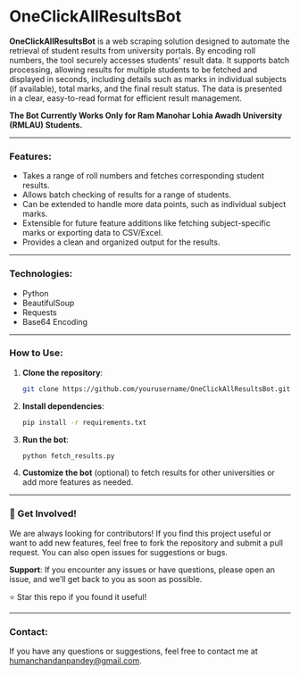 # OneClickAllResultsBot

**OneClickAllResultsBot** is a web scraping solution designed to automate the retrieval of student results from university portals. By encoding roll numbers, the tool securely accesses students' result data. It supports batch processing, allowing results for multiple students to be fetched and displayed in seconds, including details such as marks in individual subjects (if available), total marks, and the final result status. The data is presented in a clear, easy-to-read format for efficient result management.

**The Bot Currently Works Only for Ram Manohar Lohia Awadh University (RMLAU) Students.**

---

### Features:
- Takes a range of roll numbers and fetches corresponding student results.
- Allows batch checking of results for a range of students.
- Can be extended to handle more data points, such as individual subject marks.
- Extensible for future feature additions like fetching subject-specific marks or exporting data to CSV/Excel.
- Provides a clean and organized output for the results.

---

### Technologies: 
- Python
- BeautifulSoup
- Requests
- Base64 Encoding

---

### How to Use:

1. **Clone the repository**:
   ```bash
   git clone https://github.com/yourusername/OneClickAllResultsBot.git
   ```

2. **Install dependencies**:
   ```bash
   pip install -r requirements.txt
   ```

3. **Run the bot**:
   ```bash
   python fetch_results.py
   ```

4. **Customize the bot** (optional) to fetch results for other universities or add more features as needed.

---

### 🚀 Get Involved!
We are always looking for contributors! If you find this project useful or want to add new features, feel free to fork the repository and submit a pull request. You can also open issues for suggestions or bugs.

**Support**: If you encounter any issues or have questions, please open an issue, and we’ll get back to you as soon as possible.

⭐ Star this repo if you found it useful!

---

### Contact:
If you have any questions or suggestions, feel free to contact me at [humanchandanpandey@gmail.com](mailto:humanchandanpandey@gmail.com).








